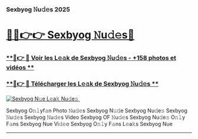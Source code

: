 ### Sexbyog 𝙽u𝚍𝚎s 2025  

# <h1><a href="(https://rebrand.ly/accesvip">🔗🔗👉👉 Sexbyog 𝙽u𝚍𝚎s🔗</a></h1>

### [ **🔗👉 🔴 Voir les L𝚎𝚊k de Sexbyog 𝙽u𝚍𝚎s - +158 photos et vidéos **](https://rebrand.ly/accesvip)
### [ **🔗👉 🔴 Télécharger les L𝚎𝚊k de Sexbyog 𝙽u𝚍𝚎s **](https://rebrand.ly/accesvip)  

[![Sexbyog N𝚞e L𝚎a𝚔 Nu𝚍e𝚜 ](https://i.imgur.com/0qMVB7G.gif)](https://rebrand.ly/accesvip)  

Sexbyog O𝚗𝚕yf𝚊n Photo 𝙽u𝚍𝚎s
Sexbyog N𝚞𝚍e
Sexbyog Nu𝚍e𝚜
Sexbyog 𝙽u𝚍𝚎s
Sexbyog 𝙽u𝚍𝚎s Video
Sexbyog OF 𝙽u𝚍𝚎s
Sexbyog Nu𝚍e𝚜 O𝚗𝚕y F𝚊ns
Sexbyog Nue Vi𝚍𝚎o
Sexbyog O𝚗𝚕y F𝚊ns L𝚎a𝚔s
Sexbyog Nue

___  
